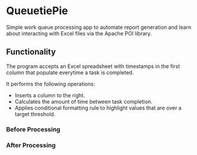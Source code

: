 # QueuetiePie

Simple work queue processing app to automate report generation and learn about interacting with Excel files via
the Apache POI library.

## Functionality

The program accepts an Excel spreadsheet with timestamps in the first column that populate everytime a task is
completed.

It performs the following operations:
- Inserts a column to the right.
- Calculates the amount of time between task completion.
- Applies conditional formatting rule to highlight values that are over a target threshold.

### Before Processing

### After Processing


